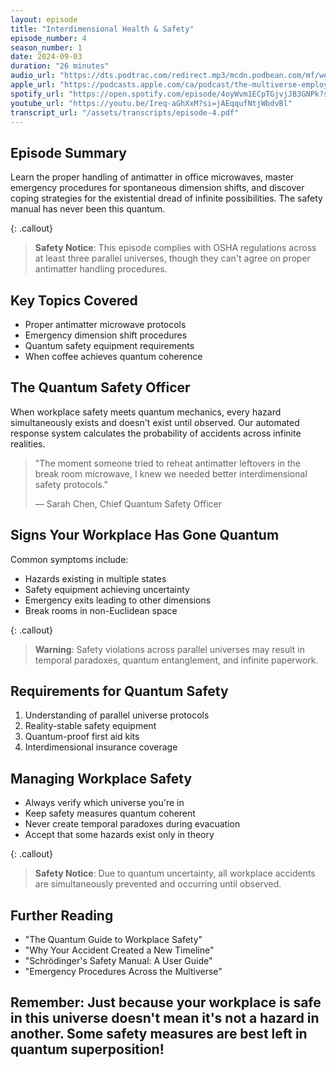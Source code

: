 ```yaml
---
layout: episode
title: "Interdimensional Health & Safety"
episode_number: 4
season_number: 1
date: 2024-09-03
duration: "26 minutes"
audio_url: "https://dts.podtrac.com/redirect.mp3/mcdn.podbean.com/mf/web/ahj3mgv56rwxsuy5/E4_-_Interdimensional_Health_Safetyarnci.mp3"
apple_url: "https://podcasts.apple.com/ca/podcast/the-multiverse-employee-handbook/id1764134739?i=1000668124346"
spotify_url: "https://open.spotify.com/episode/4oyWvm1ECpTGjvjJB3GNPk?si=4lO5pOdLSmWRtndcf-gP2Q"
youtube_url: "https://youtu.be/Ireq-aGhXxM?si=jAEqqufNtjWbdvBl"
transcript_url: "/assets/transcripts/episode-4.pdf"
---
```


## Episode Summary
Learn the proper handling of antimatter in office microwaves, master emergency procedures for spontaneous dimension shifts, and discover coping strategies for the existential dread of infinite possibilities. The safety manual has never been this quantum.

{: .callout}
> **Safety Notice**: This episode complies with OSHA regulations across at least
> three parallel universes, though they can't agree on proper antimatter handling
> procedures.

## Key Topics Covered
* Proper antimatter microwave protocols
* Emergency dimension shift procedures
* Quantum safety equipment requirements
* When coffee achieves quantum coherence

## The Quantum Safety Officer
When workplace safety meets quantum mechanics, every hazard simultaneously exists and doesn't exist until observed. Our automated response system calculates the probability of accidents across infinite realities.

> "The moment someone tried to reheat antimatter leftovers in the break room
> microwave, I knew we needed better interdimensional safety protocols."
>
> — Sarah Chen, Chief Quantum Safety Officer

## Signs Your Workplace Has Gone Quantum
Common symptoms include:
* Hazards existing in multiple states
* Safety equipment achieving uncertainty
* Emergency exits leading to other dimensions
* Break rooms in non-Euclidean space

{: .callout}
> **Warning**: Safety violations across parallel universes may result in temporal
> paradoxes, quantum entanglement, and infinite paperwork.

## Requirements for Quantum Safety
1. Understanding of parallel universe protocols
2. Reality-stable safety equipment
3. Quantum-proof first aid kits
4. Interdimensional insurance coverage

## Managing Workplace Safety
* Always verify which universe you're in
* Keep safety measures quantum coherent
* Never create temporal paradoxes during evacuation
* Accept that some hazards exist only in theory

{: .callout}
> **Safety Notice**: Due to quantum uncertainty, all workplace accidents are
> simultaneously prevented and occurring until observed.

## Further Reading
* "The Quantum Guide to Workplace Safety"
* "Why Your Accident Created a New Timeline"
* "Schrödinger's Safety Manual: A User Guide"
* "Emergency Procedures Across the Multiverse"

Remember: Just because your workplace is safe in this universe doesn't mean
it's not a hazard in another. Some safety measures are best left in quantum
superposition!
---
